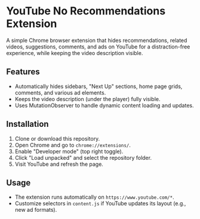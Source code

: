# YouTube No Recommendations Extension

A simple Chrome browser extension that hides recommendations, related videos, suggestions, comments, and ads on YouTube for a distraction-free experience, while keeping the video description visible.

## Features
- Automatically hides sidebars, "Next Up" sections, home page grids, comments, and various ad elements.
- Keeps the video description (under the player) fully visible.
- Uses MutationObserver to handle dynamic content loading and updates.

## Installation
1. Clone or download this repository.
2. Open Chrome and go to `chrome://extensions/`.
3. Enable "Developer mode" (top right toggle).
4. Click "Load unpacked" and select the repository folder.
5. Visit YouTube and refresh the page.

## Usage
- The extension runs automatically on `https://www.youtube.com/*`.
- Customize selectors in `content.js` if YouTube updates its layout (e.g., new ad formats).
